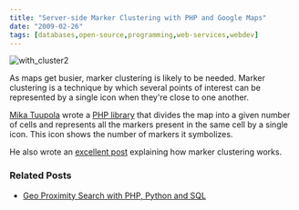 ```yaml
---
title: "Server-side Marker Clustering with PHP and Google Maps"
date: "2009-02-26"
tags: [databases,open-source,programming,web-services,webdev]
---
```


![with_cluster2](http://kewnode.files.wordpress.com/2009/02/with_cluster2.gif "with_cluster2")

As maps get busier, marker clustering is likely to be needed. Marker clustering is a technique by which several points of interest can be represented by a single icon when they're close to one another.

[Mika Tuupola](http://www.appelsiini.net/) wrote a [PHP library](http://github.com/tuupola/php_google_maps/tree/master) that divides the map into a given number of cells and represents all the markers present in the same cell by a single icon. This icon shows the number of markers it symbolizes.

He also wrote an [excellent post](http://www.appelsiini.net/2008/11/introduction-to-marker-clustering-with-google-maps) explaining how marker clustering works.

### Related Posts

- [Geo Proximity Search with PHP, Python and SQL](../2009/02/08/geo-proximity-search-with-php-python-and-sql/ "Permanent Link to Geo Proximity Search with PHP, Python and SQL")
